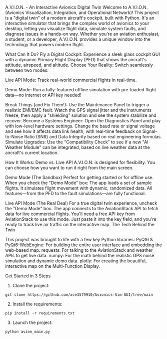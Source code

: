 A.V.I.O.N. - An Interactive Avionics Digital Twin
Welcome to A.V.I.O.N. (Avionics Visualization, Integration, and Operational Network)! This project is a "digital twin" of a modern aircraft's cockpit, built with Python. It's an interactive simulator that brings the complex world of avionics to your desktop, letting you visualize flight data, simulate system faults, and diagnose issues in a hands-on way.
Whether you're an aviation enthusiast, a student, or a developer, A.V.I.O.N. provides a unique window into the technology that powers modern flight.

What Can It Do?
Fly a Digital Cockpit: Experience a sleek glass cockpit GUI with a dynamic Primary Flight Display (PFD) that shows the aircraft's attitude, airspeed, and altitude.
Choose Your Reality: Switch seamlessly between two modes:

Live API Mode: Track real-world commercial flights in real-time.

Demo Mode: Run a fully-featured offline simulation with pre-loaded flight data—no internet or API key needed!

Break Things (and Fix Them!): Use the Maintenance Panel to trigger a realistic EMI/EMC fault. Watch the GPS signal jitter and the instruments freeze, then apply a "shielding" solution and see the system stabilize and recover.
Become a Systems Engineer: Open the Diagnostics Panel and play with low-level hardware settings. Change the baud rate or signal voltage and see how it affects data link health, with real-time feedback on Signal-to-Noise Ratio (SNR) and Data Integrity based on real engineering formulas.
Simulate Upgrades: Use the "Compatibility Check" to see if a new "AI Weather Module" can be integrated, based on live weather data at the aircraft's current location.

How It Works: Demo vs. Live API
A.V.I.O.N. is designed for flexibility. You can choose how you want to run it right from the main screen.

Demo Mode (The Sandbox)
Perfect for getting started or for offline use. When you check the "Demo Mode" box:
The app loads a set of sample flights.
It simulates flight movement with dynamic, randomized data.
All features—from the PFD to the fault simulations—are fully functional.

Live API Mode (The Real Deal)
For a true digital twin experience, uncheck the "Demo Mode" box.
The app connects to the AviationStack API to fetch data for live commercial flights.
You'll need a free API key from AviationStack to use this mode. Just paste it into the key field, and you're ready to track live air traffic on the interactive map.
The Tech Behind the Twin

This project was brought to life with a few key Python libraries:
PyQt6 & PyQt6-WebEngine: For building the entire user interface and embedding the web-based map.
requests: For talking to the AviationStack and weather APIs to get live data.
numpy: For the math behind the realistic GPS noise simulation and dynamic demo data.
plotly: For creating the beautiful, interactive map on the Multi-Function Display.


Get Started in 3 Steps

  1. Clone the project:
  
    git clone https://github.com/ace3579910/Avionics-Sim-GUI/tree/main
  
  2. Install the requirements:
  
    pip install -r requirements.txt
  
  3. Launch the project:
  
    python avion_main.py

